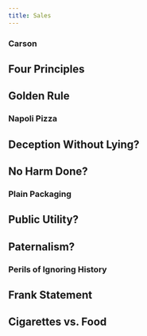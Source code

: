 ```yaml
---
title: Sales
---
```


<section><!--Begin Carson-->
<section>

# Carson #

</section>
<section>

## Four Principles ##

</section>
<section>

## Golden Rule ##

</section>
</section><!--End Carson-->
<section><!--Begin Napoli Pizza-->
<section>

# Napoli Pizza #

</section>
<section>

## Deception Without Lying? ##

</section>
<section>

## No Harm Done? ##

</section>
</section><!--End Napoli Pizza-->
<section><!--Begin Plain Packaging-->
<section>

# Plain Packaging #

</section>
<section>

## Public Utility? ##

</section>
<section>

## Paternalism? ##

</section>
</section><!--End Plain Packaging-->
<section><!--Begin Perils of Ignoring History-->
<section>

# Perils of Ignoring History #

</section>
<section>

## Frank Statement ##

</section>
<section>

## Cigarettes vs. Food ##

</section>
</section><!--End Perils of Ignoring History-->